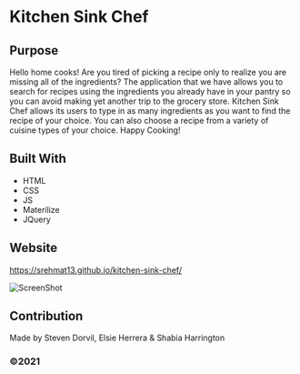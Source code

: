 # Kitchen Sink Chef 

## Purpose
Hello home cooks! Are you tired of picking a recipe only to realize you are missing all of the ingredients? The application that we have allows you to search for recipes using the ingredients you already have in your pantry so you can avoid making yet another trip to the grocery store. Kitchen Sink Chef allows its users to type in as many ingredients as you want to find the recipe of your choice. You can also choose a recipe from a variety of cuisine types of your choice. Happy Cooking!   

## Built With
* HTML
* CSS
* JS
* Materilize
* JQuery

## Website
https://srehmat13.github.io/kitchen-sink-chef/


![ScreenShot](/assets/images/screenshot.png)

## Contribution
Made by Steven Dorvil, Elsie Herrera & Shabia Harrington 


### ©️2021 
